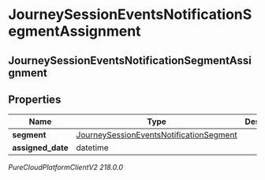 # JourneySessionEventsNotificationSegmentAssignment

## JourneySessionEventsNotificationSegmentAssignment

## Properties

|Name | Type | Description | Notes|
|------------ | ------------- | ------------- | -------------|
| **segment** | [JourneySessionEventsNotificationSegment](JourneySessionEventsNotificationSegment) |  | [optional] |
| **assigned_date** | datetime |  | [optional] |



_PureCloudPlatformClientV2 218.0.0_
